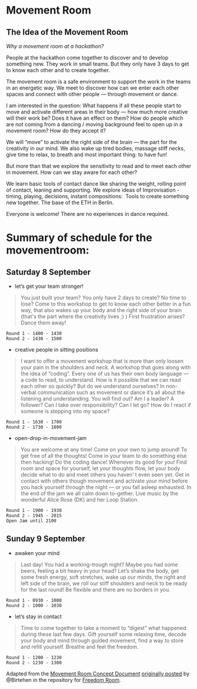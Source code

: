 # Movement Room

## The Idea of the Movement Room

_Why a movement room at a hackathon?_

People at the hackathon come together to discover and to develop something new. They work in small teams. But they only have 3 days to get to know each other and to create together.

The movement room is a safe environment to support the work in the teams in an energetic way. We meet to discover how can we enter each other spaces and connect with other people — through movement or dance.

I am interested in the question: What happens if all these people start to move and activate different areas in their body — how much more creative will their work be? Does it have an effect on them? How do people which are not coming from a dancing / moving background feel to open up in a movement room? How do they accept it?

We will “move” to activate the right side of the brain — the part for the creativity in our mind. We also wake up tired bodies, massage stiff necks, give time to relax, to breath and most important thing: to have fun!

But more than that we explore the sensitivity to read and to meet each other in movement. How can we stay aware for each other?

We learn basic tools of contact dance like sharing the weight, rolling point of contact, leaning and supporting. We explore ideas of Improvisation - timing, playing, decisions, instant compositions:  Tools to create something new together. The base of the ETH in Berlin.

Everyone is welcome! There are no experiences in dance required.

# Summary of schedule for the movementroom:

## Saturday 8 September

- let’s get your team stronger!

> You just built your team? You only have 2 days to create? No time to lose? Come to this workshop to get to know each other better in a fun way, that also wakes up your body and the right side of your brain (that's the part where the creativity lives ;) ) First frustration arises? Dance them away!

```
Round 1 - 1400 - 1430
Round 2 - 1430 - 1500
```

- creative people in sitting positions 

> I want to offer a movement workshop that is more than only loosen your pain in the shoulders and neck. A workshop that goes along with the idea of “coding”. Every one of us has their own body language — a code to read, to understand. How is it possible that we can read each other so quickly? But do we understand ourselves? In non-verbal communication such as movement or dance it’s all about the listening and understanding. You will find out? Am I a leader? A follower? Can I take over responsibility? Can I let go? How do I react if someone is stepping into my space?

```
Round 1 - 1630 - 1700
Round 2 - 1730 - 1800
```

- open-drop-in-movement-jam

> You are welcome at any time! Come on your own to jump around! To get free of all the thoughts! Come in your team to do something else then hacking! Do the coding dance! Whenever its good for you! Find room and space for yourself, let your thoughts flow, let your body decide what to do and meet others you haven’ t even seen yet. Get in contact with others though movement and activate your mind before you hack yourself through the night — or you fall asleep exhausted. In the end of the jam we all calm down to-gether. Live music by the wonderful Alice Rose (DK) and her Loop Station.

```
Round 1 - 1900 - 1930
Round 2 - 1945 - 2015
Open Jam until 2100
```

## Sunday 9 September


- awaken your mind

> Last day! You had a working-trough night? Maybe you had some beers, feeling a bit heavy in your head? Let’s shake the body, get some fresh energy, soft stretches, wake up our minds, the right and left side of the brain, we roll our stiff shoulders and neck to be ready for the last round! Be flexible and there are no borders in you.

```
Round 1 - 0930 - 1000
Round 2 - 1000 - 1030
```

- let’s stay in contact 

> Time to come together to take a moment to “digest” what happened during these last few days. Gift yourself some relaxing time, decode your body and mind through guided movement, find a way to store and refill yourself. Breathe and feel the freedom.

```
Round 1 - 1200 - 1230
Round 2 - 1230 - 1300
```

Adapted from the [Movement Room Concept Document](https://github.com/decentralizedcultureroom/movementroom/files/2349350/concept.Moving.Room.pdf) [originally posted](https://github.com/decentralizedcultureroom/freedomroom/issues/3) by @Birtehen in the repository for [Freedom Room](https://github.com/decentralizedcultureroom/freedomroom).
